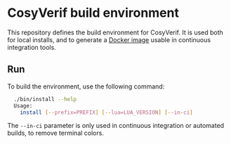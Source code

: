 # CosyVerif build environment

This repository defines the build environment for CosyVerif.
It is used both for local installs, and to generate a
[Docker image](https://hub.docker.com/r/cosyverif/environment/)
usable in continuous integration tools.

## Run

To build the environment, use the following command:

```sh
  ./bin/install --help
  Usage:
    install [--prefix=PREFIX] [--lua=LUA_VERSION] [--in-ci]
```

The `--in-ci` parameter is only used in continuous integration or automated
builds, to remove terminal colors.
